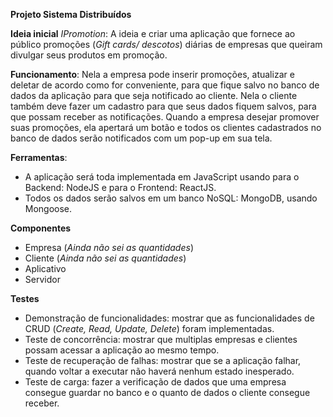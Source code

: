 **Projeto Sistema Distribuídos**

**Ideia inicial** *IPromotion*:
A ideia e criar uma aplicação que fornece ao público promoções (*Gift cards/ descotos*) diárias de empresas que queiram divulgar seus produtos em promoção. 

**Funcionamento**:
Nela a empresa pode inserir promoções, atualizar e deletar de acordo como for conveniente, para que fique salvo no banco de dados da aplicação para
que seja notificado ao cliente.
Nela o cliente também deve fazer um cadastro para que seus dados fiquem salvos, para que possam receber as notificações.
Quando a empresa desejar promover suas promoções, ela apertará um botão e todos os clientes cadastrados no banco de dados serão notificados com um pop-up em sua tela.

**Ferramentas**:
* A aplicação será toda implementada em JavaScript usando para o Backend: NodeJS e para o Frontend: ReactJS.
* Todos os dados serão salvos em um banco NoSQL: MongoDB, usando Mongoose.

**Componentes**
 * Empresa  (*Ainda não sei as quantidades*)
 * Cliente  (*Ainda não sei as quantidades*)
 * Aplicativo
 * Servidor

**Testes**
* Demonstração de funcionalidades: mostrar que as funcionalidades de CRUD (*Create, Read, Update, Delete*) foram implementadas.
* Teste de concorrência: mostrar que multiplas empresas e clientes possam acessar a aplicação ao mesmo tempo.
* Teste de recuperação de falhas: mostrar que se a aplicação falhar, quando voltar a executar não haverá nenhum estado inesperado.
* Teste de carga: fazer a verificação de dados que uma empresa consegue guardar no banco e o quanto de dados o cliente consegue receber.
